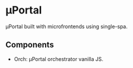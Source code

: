 # μPortal

μPortal built with microfrontends using single-spa.

## Components

- Orch: μPortal orchestrator vanilla JS.
